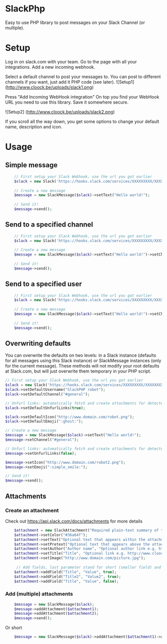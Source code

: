 # SlackPhp
Easy to use PHP library to post messages on your Slack Channel (or multiple).

# Setup
Log in on slack.com with your team. Go to the page with all your integrations. Add a new incoming webhook.

Select a default channel to post your messages to. You can post to different channels if you want, just add it PHP code (see later).
![Setup1]
(http://www.cloock.be/uploads/slack1.png)

Press "Add Incoming WebHook integration"
On top you find your WebHook URL you need to use this library. Save it somewhere secure.

![Setup2]
(http://www.cloock.be/uploads/slack2.png)

If you scroll all the way down, you get some options to change your default name, description and icon.
	 
# Usage
## Simple message

```php
	// First setup your Slack Webhook, use the url you got earlier
	$slack = new Slack('https://hooks.slack.com/services/XXXXXXXXX/XXXXXXXXX/XXXXXXXXXXXXXXXXXXXXXXXX');
	
	// Create a new message
	$message = new SlackMessage($slack)->setText("Hello world!");
	
	// Send it!
	$message->send();

```

## Send to a specified channel
```php
	// First setup your Slack Webhook, use the url you got earlier
	$slack = new Slack('https://hooks.slack.com/services/XXXXXXXXX/XXXXXXXXX/XXXXXXXXXXXXXXXXXXXXXXXX');
	
	// Create a new message
	$message = new SlackMessage($slack)->setText("Hello world!")->setChannel("#general");
	
	// Send it!
	$message->send();

```

## Send to a specified user
```php
	// First setup your Slack Webhook, use the url you got earlier
	$slack = new Slack('https://hooks.slack.com/services/XXXXXXXXX/XXXXXXXXX/XXXXXXXXXXXXXXXXXXXXXXXX');
	
	// Create a new message
	$message = new SlackMessage($slack)->setText("Hello world!")->setChannel("@simonbackx");
	
	// Send it!
	$message->send();

```
## Overwriting defaults
You can overwrite the defaults on two levels: in a Slack instance (defaults for all messages using this Slack instance) or SlackMessage instances (only for the current message). These methods will not modify your root defaults at Slack.com, but will just overwrite them temporary in your PHP script.

```php
// First setup your Slack Webhook, use the url you got earlier
$slack = new Slack('https://hooks.slack.com/services/XXXXXXXXX/XXXXXXXXX/XXXXXXXXXXXXXXXXXXXXXXXX');
$slack->setDefaultUsername("SlackPHP robot"); 
$slack->setDefaultChannel("#general");

// Unfurl links: automatically fetch and create attachments for detected URLs
$slack->setDefaultUnfurlLinks(true); 

$slack->setDefaultIcon("http://www.domain.com/robot.png"); 
$slack->setDefaultEmoji(":ghost:");

// Create a new message
$message = new SlackMessage($slack)->setText("Hello world!");
$message->setChannel("#general");

// Unfurl links: automatically fetch and create attachments for detected URLs
$message->setUnfurlLinks(false);

$message->setIcon("http://www.domain.com/robot2.png");
$message->setEmoji(":simple_smile:");

// Send it!
$message->send();

```

## Attachments
### Create an attachment
Check out https://api.slack.com/docs/attachments for more details

```php
	$attachment = new SlackAttachment("Required plain-text summary of the attachment.");
	$attachment->setColor("#36a64f");
	$attachment->setText("Optional text that appears within the attachment");
	$attachment->setPretext("Optional text that appears above the attachment block");
	$attachment->setAuthor("Author name", "Optional author link e.g. http://flickr.com/bobby/", "Optional author icon e.g. http://flickr.com/bobby/picture.jpg");
	$attachment->setTitle("Title", "Optional link e.g. http://www.cloock.be/");
	$attachment->setImage("http://www.domain.com/picture.jpg");
	
	 // Add fields, last parameter stand for short (smaller field) and is optional
	$attachment->addField("Title", "Value", true);
	$attachment->addField("Title2", "Value2", true);
	$attachment->addField("Title", "Value", false);
```

### Add (multiple) attachments
```php
	$message = new SlackMessage($slack);
	$message->addAttachment($attachment1);
	$message->addAttachment($attachment2);
	$message->send();
```
Or short
```php
	$message = new SlackMessage($slack)->addAttachment($attachment1)->addAttachment($attachment2)->send();
```

	
